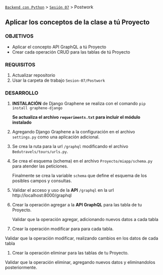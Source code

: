 [`Backend con Python`](../../Readme.md) > [`Sesión 07`](../Readme.md) > Postwork
## Aplicar los conceptos de la clase a tú Proyecto

### OBJETIVOS
- Aplicar el concepto API GraphQL a tú Proyecto
- Crear cada operación CRUD para las tablas de tú Proyecto

### REQUISITOS
1. Actualizar repositorio
1. Usar la carpeta de trabajo `Sesion-07/Postwork`

### DESARROLLO
1. __INSTALACIÓN__ de Django Graphene se realiza con el comando `pip install graphene-django`

   __Se actualiza el archivo `requeriments.txt` para incluir el módulo instalado__

1. Agregando Django Graphene a la configuración en el archivo `settings.py` como una aplicación adicional.

1. Se crea la ruta para la url `/graphql` modificando el archivo `Bedutravels/tours/urls.py`.

1. Se crea el esquema (schema) en el archivo `Proyecto/miapp/schema.py` para atender las peticiones.

   Finalmente se crea la variable `schema` que define el esquema de los posibles campos y consultas.

1. Validar el acceso y uso de la __API__ `/graphql` en la url http://localhost:8000/graphql

1. Crear la operación agregar a la __API GraphQL__ para las tabla de tu Proyecto.

   Validar que la operación agregar, adicionando nuevos datos a cada tabla

1. Crear la operación modificar para para cada tabla.

  Validar que la operación modificar, realizando cambios en los datos de cada tabla

1. Crear la operación eliminar para las tablas de tu Proyecto.

  Validar que la operación eliminar, agregando nuevos datos y eliminandolos posteriormente.
